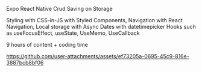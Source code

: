 Expo React Native Crud Saving on Storage

Styling with CSS-in-JS with Styled Components,
Navigation with React Navigation,
Local storage with Async
Dates with datetimepicker
Hooks such as useFocusEffect, useState, UseMemo, UseCallback

9 hours of content + coding time




https://github.com/user-attachments/assets/ef73205a-0695-45c9-816e-3887bcb8bf06

